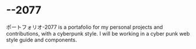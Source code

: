 # --2077
ポートフォリオ-2077 is a portafolio for my personal projects and contributions, with a cyberpunk style. I will be working in a cyber punk web style guide and components.
